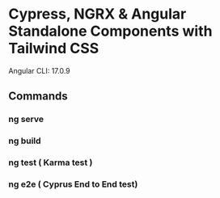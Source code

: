 # Cypress, NGRX & Angular Standalone Components with Tailwind CSS

Angular CLI: 17.0.9

## Commands

### ng serve
### ng build
### ng test ( Karma test )
### ng e2e  ( Cyprus End to End test)
